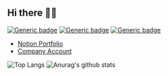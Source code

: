 ## Hi there 👋🏻 



[![Generic badge](https://img.shields.io/badge/-white?style=for-the-badge&logo=About.me&labelColor=white)](https://velog.io/@enjoywater) [![Generic badge](https://img.shields.io/badge/-white?style=for-the-badge&logo=instagram&labelColor=white)](https://instagram.com/enjoy_water/) [![Generic badge](https://img.shields.io/badge/-white?style=for-the-badge&logo=gmail&labelColor=white)](mailto:heungsoo1@gmail.com?Subject=Hello%20world!) 

- [Notion Portfolio](https://www.notion.so/afe1f9253c654423a4f9c855e2281c61)
- [Company Account](https://github.com/viva-water)

![Top Langs](https://github-readme-stats.vercel.app/api/top-langs/?username=Enjoywater&layout=compact&theme=buefy&hide_border=true)  ![Anurag's github stats](https://github-readme-stats.vercel.app/api?username=Enjoywater&theme=buefy&show_icons=true&hide_title=true&hide=issues&hide_border=true) 


<!--
**Enjoywater/Enjoywater** is a ✨ _special_ ✨ repository because its `README.md` (this file) appears on your GitHub profile.

Here are some ideas to get you started:

- 🔭 I’m currently working on ...
- 🌱 I’m currently learning ...
- 👯 I’m looking to collaborate on ...
- 🤔 I’m looking for help with ...
- 💬 Ask me about ...
- 📫 How to reach me: ...
- 😄 Pronouns: ...
- ⚡ Fun fact: ...

![Generic badge](https://img.shields.io/badge/Enjoy-white?style=for-the-badge)![Generic badge](https://img.shields.io/badge/Water-white?style=for-the-badge&)
-->
